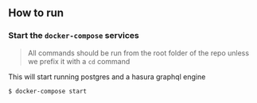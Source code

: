 ## How to run

### Start the `docker-compose` services

> All commands should be run from the root folder of the repo
> unless we prefix it with a `cd` command

This will start running postgres and a hasura graphql engine

```bash
$ docker-compose start
```
